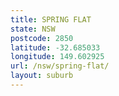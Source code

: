 ```yaml
---
title: SPRING FLAT
state: NSW
postcode: 2850
latitude: -32.685033
longitude: 149.602925
url: /nsw/spring-flat/
layout: suburb
---
```

